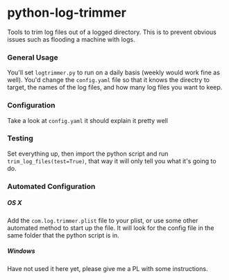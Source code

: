 # python-log-trimmer
Tools to trim log files out of a logged directory.  This is to prevent obvious issues such as flooding a machine with logs.

### General Usage
You'll set ```logtrimmer.py``` to run on a daily basis (weekly would work fine as well).  You'd change the ```config.yaml``` file so that it knows the directry to target, the names of the log files, and how many log files you want to keep.

### Configuration
Take a look at ```config.yaml``` it should explain it pretty well

### Testing
Set everything up, then import the python script and run ```trim_log_files(test=True)```, that way it will only tell you what it's going to do.

### Automated Configuration
##### OS X
Add the ```com.log.trimmer.plist``` file to your plist, or use some other automated method to start up the file.  It will look for the config file in the same folder that the python script is in.

##### Windows
Have not used it here yet, please give me a PL with some instructions.
